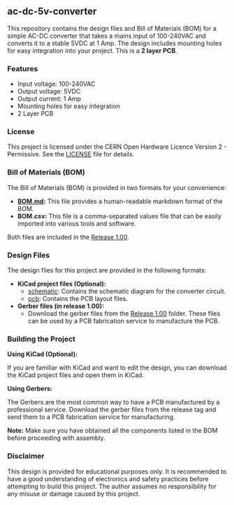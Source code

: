 ## ac-dc-5v-converter

This repository contains the design files and Bill of Materials (BOM) for a simple AC-DC converter that takes a mains input of 100-240VAC and converts it to a stable 5VDC at 1 Amp. The design includes mounting holes for easy integration into your project. This is a **2 layer PCB**.

### Features

* Input voltage: 100-240VAC
* Output voltage: 5VDC
* Output current: 1 Amp
* Mounting holes for easy integration
* 2 Layer PCB

### License

This project is licensed under the CERN Open Hardware Licence Version 2 - Permissive. See the [LICENSE](LICENSE) file for details.

### Bill of Materials (BOM)

The Bill of Materials (BOM) is provided in two formats for your convenience:

* **[BOM.md](BOM.md):** This file provides a human-readable markdown format of the BOM.
* **BOM.csv:** This file is a comma-separated values file that can be easily imported into various tools and software.

Both files are included in the [Release 1.00](https://github.com/logic-punch/ac-dc-5v-converter/releases/tag/v1.00).

### Design Files

The design files for this project are provided in the following formats:

* **KiCad project files (Optional):**
    * [schematic](schematic): Contains the schematic diagram for the converter circuit.
    * [pcb](pcb): Contains the PCB layout files.
* **Gerber files (in release 1.00):**
    * Download the gerber files from the [Release 1.00](https://github.com/logic-punch/ac-dc-5v-converter/releases/tag/v1.00) folder. These files can be used by a PCB fabrication service to manufacture the PCB.

### Building the Project

**Using KiCad (Optional):**

If you are familiar with KiCad and want to edit the design, you can download the KiCad project files and open them in KiCad.

**Using Gerbers:**

The Gerbers are the most common way to have a PCB manufactured by a professional service. Download the gerber files from the release tag and send them to a PCB fabrication service for manufacturing. 

**Note:** Make sure you have obtained all the components listed in the BOM before proceeding with assembly.

### Disclaimer

This design is provided for educational purposes only. It is recommended to have a good understanding of electronics and safety practices before attempting to build this project.  The author assumes no responsibility for any misuse or damage caused by this project.